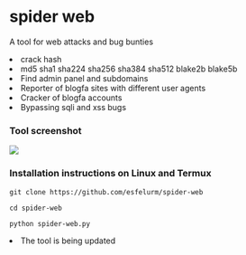 # spider web

A tool for web attacks and bug bunties 

<li> crack hash <li>
md5
sha1
sha224
sha256
sha384
sha512
blake2b
blake5b 
<li> Find admin panel and subdomains </li>
<li> Reporter of blogfa sites with different user agents </li>
<li> Cracker of blogfa accounts </li>
<li> Bypassing sqli and xss bugs </li>
<h3> Tool screenshot </h3>
<a href="https://t.me/esfelurm" target="_blank"><img src="https://s2.uupload.ir/files/img_20230118_120030_648_sgys.jpg" border="0"/></a>
<h3>Installation instructions on Linux and Termux </h3>

``` 
git clone https://github.com/esfelurm/spider-web

cd spider-web

python spider-web.py
```

<li> The tool is being updated </li>


